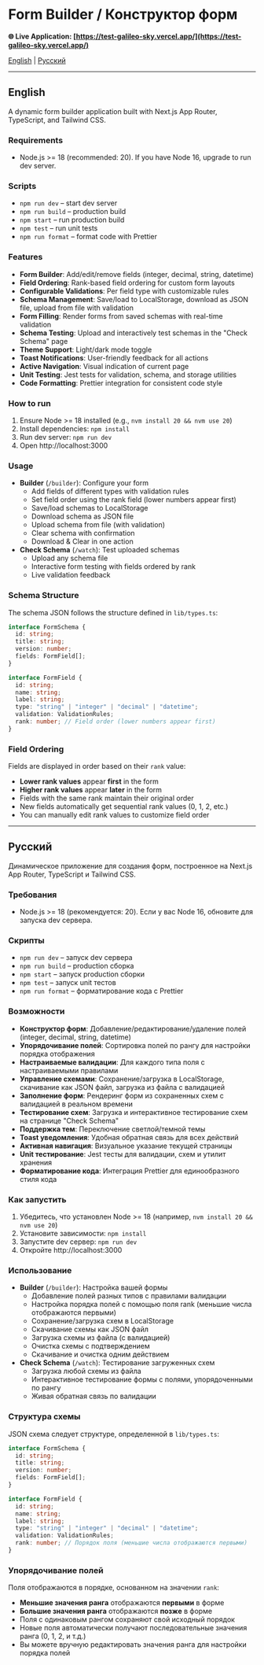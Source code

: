 # Form Builder / Конструктор форм

**🌐 Live Application: [https://test-galileo-sky.vercel.app/](https://test-galileo-sky.vercel.app/)**

[English](#english) | [Русский](#russian)

---

## English

A dynamic form builder application built with Next.js App Router, TypeScript, and Tailwind CSS.

### Requirements
- Node.js >= 18 (recommended: 20). If you have Node 16, upgrade to run dev server.

### Scripts
- `npm run dev` – start dev server
- `npm run build` – production build
- `npm start` – run production build
- `npm test` – run unit tests
- `npm run format` – format code with Prettier

### Features
- **Form Builder**: Add/edit/remove fields (integer, decimal, string, datetime)
- **Field Ordering**: Rank-based field ordering for custom form layouts
- **Configurable Validations**: Per field type with customizable rules
- **Schema Management**: Save/load to LocalStorage, download as JSON file, upload from file with validation
- **Form Filling**: Render forms from saved schemas with real-time validation
- **Schema Testing**: Upload and interactively test schemas in the "Check Schema" page
- **Theme Support**: Light/dark mode toggle
- **Toast Notifications**: User-friendly feedback for all actions
- **Active Navigation**: Visual indication of current page
- **Unit Testing**: Jest tests for validation, schema, and storage utilities
- **Code Formatting**: Prettier integration for consistent code style

### How to run
1. Ensure Node >= 18 installed (e.g., `nvm install 20 && nvm use 20`)
2. Install dependencies: `npm install`
3. Run dev server: `npm run dev`
4. Open http://localhost:3000

### Usage
- **Builder** (`/builder`): Configure your form
  - Add fields of different types with validation rules
  - Set field order using the rank field (lower numbers appear first)
  - Save/load schemas to LocalStorage
  - Download schema as JSON file
  - Upload schema from file (with validation)
  - Clear schema with confirmation
  - Download & Clear in one action
- **Check Schema** (`/watch`): Test uploaded schemas
  - Upload any schema file
  - Interactive form testing with fields ordered by rank
  - Live validation feedback

### Schema Structure
The schema JSON follows the structure defined in `lib/types.ts`:
```typescript
interface FormSchema {
  id: string;
  title: string;
  version: number;
  fields: FormField[];
}

interface FormField {
  id: string;
  name: string;
  label: string;
  type: "string" | "integer" | "decimal" | "datetime";
  validation: ValidationRules;
  rank: number; // Field order (lower numbers appear first)
}
```

### Field Ordering
Fields are displayed in order based on their `rank` value:
- **Lower rank values** appear **first** in the form
- **Higher rank values** appear **later** in the form
- Fields with the same rank maintain their original order
- New fields automatically get sequential rank values (0, 1, 2, etc.)
- You can manually edit rank values to customize field order

---

## Русский

Динамическое приложение для создания форм, построенное на Next.js App Router, TypeScript и Tailwind CSS.

### Требования
- Node.js >= 18 (рекомендуется: 20). Если у вас Node 16, обновите для запуска dev сервера.

### Скрипты
- `npm run dev` – запуск dev сервера
- `npm run build` – production сборка
- `npm start` – запуск production сборки
- `npm test` – запуск unit тестов
- `npm run format` – форматирование кода с Prettier

### Возможности
- **Конструктор форм**: Добавление/редактирование/удаление полей (integer, decimal, string, datetime)
- **Упорядочивание полей**: Сортировка полей по рангу для настройки порядка отображения
- **Настраиваемые валидации**: Для каждого типа поля с настраиваемыми правилами
- **Управление схемами**: Сохранение/загрузка в LocalStorage, скачивание как JSON файл, загрузка из файла с валидацией
- **Заполнение форм**: Рендеринг форм из сохраненных схем с валидацией в реальном времени
- **Тестирование схем**: Загрузка и интерактивное тестирование схем на странице "Check Schema"
- **Поддержка тем**: Переключение светлой/темной темы
- **Toast уведомления**: Удобная обратная связь для всех действий
- **Активная навигация**: Визуальное указание текущей страницы
- **Unit тестирование**: Jest тесты для валидации, схем и утилит хранения
- **Форматирование кода**: Интеграция Prettier для единообразного стиля кода

### Как запустить
1. Убедитесь, что установлен Node >= 18 (например, `nvm install 20 && nvm use 20`)
2. Установите зависимости: `npm install`
3. Запустите dev сервер: `npm run dev`
4. Откройте http://localhost:3000

### Использование
- **Builder** (`/builder`): Настройка вашей формы
  - Добавление полей разных типов с правилами валидации
  - Настройка порядка полей с помощью поля rank (меньшие числа отображаются первыми)
  - Сохранение/загрузка схем в LocalStorage
  - Скачивание схемы как JSON файл
  - Загрузка схемы из файла (с валидацией)
  - Очистка схемы с подтверждением
  - Скачивание и очистка одним действием
- **Check Schema** (`/watch`): Тестирование загруженных схем
  - Загрузка любой схемы из файла
  - Интерактивное тестирование формы с полями, упорядоченными по рангу
  - Живая обратная связь по валидации

### Структура схемы
JSON схема следует структуре, определенной в `lib/types.ts`:
```typescript
interface FormSchema {
  id: string;
  title: string;
  version: number;
  fields: FormField[];
}

interface FormField {
  id: string;
  name: string;
  label: string;
  type: "string" | "integer" | "decimal" | "datetime";
  validation: ValidationRules;
  rank: number; // Порядок поля (меньшие числа отображаются первыми)
}
```

### Упорядочивание полей
Поля отображаются в порядке, основанном на значении `rank`:
- **Меньшие значения ранга** отображаются **первыми** в форме
- **Большие значения ранга** отображаются **позже** в форме
- Поля с одинаковым рангом сохраняют свой исходный порядок
- Новые поля автоматически получают последовательные значения ранга (0, 1, 2, и т.д.)
- Вы можете вручную редактировать значения ранга для настройки порядка полей
